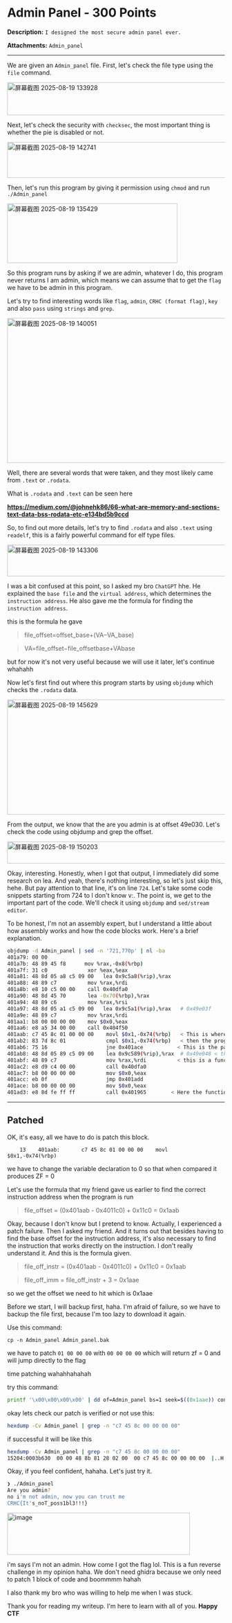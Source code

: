 # Admin Panel - 300 Points
**Description:** `I designed the most secure admin panel ever.`

**Attachments:** `Admin_panel`


---

We are given an `Admin_panel` file. First, let's check the file type using the `file` command.

<img width="1893" height="76" alt="屏幕截图 2025-08-19 133928" src="https://github.com/user-attachments/assets/abc82471-ae8b-480c-8e56-5e5cbb195cb4" />

Next, let's check the security with `checksec`, the most important thing is whether the pie is disabled or not.

<img width="1912" height="83" alt="屏幕截图 2025-08-19 142741" src="https://github.com/user-attachments/assets/d1dbd7ac-a620-423c-a4fc-4e46b7b3febb" />

Then, let's run this program by giving it permission using `chmod` and run `./Admin_panel`

<img width="394" height="138" alt="屏幕截图 2025-08-19 135429" src="https://github.com/user-attachments/assets/8e2865e0-2888-4d0b-a5c4-a1bec805147d" />

So this program runs by asking if we are admin, whatever I do, this program never returns I am admin, which means we can assume that to get the `flag` we have to be admin in this program.

Let's try to find interesting words like `flag`, `admin`, `CRHC (format flag)`, `key` and also `pass` using `strings` and `grep`.

<img width="764" height="335" alt="屏幕截图 2025-08-19 140051" src="https://github.com/user-attachments/assets/d19590c6-5f39-4631-84fd-2691fc8dd062" />

Well, there are several words that were taken, and they most likely came from `.text` or `.rodata`.

What is `.rodata` and `.text` can be seen here

**https://medium.com/@johnehk86/66-what-are-memory-and-sections-text-data-bss-rodata-etc-e134bd5b9ccd**

So, to find out more details, let's try to find `.rodata` and also `.text` using `readelf`, this is a fairly powerful command for elf type files.

<img width="833" height="73" alt="屏幕截图 2025-08-19 143306" src="https://github.com/user-attachments/assets/7e44865e-4964-4487-b568-731eb15591b5" />

I was a bit confused at this point, so I asked my bro `ChatGPT` hhe. He explained the `base file` and the `virtual address`, which determines the `instruction address`. He also gave me the formula for finding the `instruction address`.

this is the formula he gave

> file_offset=offset_base+(VA−VA_base)

> VA=file_offset−file_offsetbase​+VAbase​

but for now it's not very useful because we will use it later, let's continue whahahh

Now let's first find out where this program starts by using `objdump` which checks the `.rodata` data.

<img width="747" height="266" alt="屏幕截图 2025-08-19 145629" src="https://github.com/user-attachments/assets/d8af5dbb-80e2-407e-965f-c39eb34a356f" />

From the output, we know that the are you admin is at offset 49e030. Let's check the code using objdump and grep the offset.

<img width="1054" height="51" alt="屏幕截图 2025-08-19 150203" src="https://github.com/user-attachments/assets/e189f26b-9bbf-49b4-bab7-7fcadbaddcfa" />



Okay, interesting. Honestly, when I got that output, I immediately did some research on lea. And yeah, there's nothing interesting, so let's just skip this, hehe. But pay attention to that line, it's on line `724`. Let's take some code snippets starting from 724 to I don't know v:. The point is, we get to the important part of the code. We'll check it using `objdump` and `sed/stream editor`.

To be honest, I'm not an assembly expert, but I understand a little about how assembly works and how the code blocks work. Here's a brief explanation.

```bash
objdump -d Admin_panel | sed -n '721,770p' | nl -ba
401a79: 00 00
401a7b: 48 89 45 f8      mov %rax,-0x8(%rbp)
401a7f: 31 c0             xor %eax,%eax
401a81: 48 8d 05 a8 c5 09 00   lea 0x9c5a8(%rip),%rax
401a88: 48 89 c7          mov %rax,%rdi
401a8b: e8 10 c5 00 00    call 0x40dfa0
401a90: 48 8d 45 70       lea -0x70(%rbp),%rax
401a94: 48 89 c6          mov %rax,%rsi
401a97: 48 8d 05 a1 c5 09 00   lea 0x9c5a1(%rip),%rax   # 0x49e03f
401a9e: 48 89 c7          mov %rax,%rdi
401aa1: b8 00 00 00 00    mov $0x0,%eax
401aa6: e8 a5 34 00 00    call 0x404f50
401aab: c7 45 8c 01 00 00 00    movl $0x1,-0x74(%rbp)   < This is where the variable declaration begins.
401ab2: 83 7d 8c 01             cmpl $0x1,-0x74(%rbp)   < then the program performs a comparison with the number
401ab6: 75 16                   jne 0x401ace           < This is the part that compares the variable with the number 1. Because the variable declaration was 1, this will return ZF = 1. And that will affect the jne below it.
401ab8: 48 8d 05 89 c5 09 00    lea 0x9c589(%rip),%rax  # 0x49e048 < this is probably the 'aww not admin' part
401abf: 48 89 c7                mov %rax,%rdi          < this is a function that says we are not admins
401ac2: e8 d9 c4 00 00          call 0x40dfa0
401ac7: b8 00 00 00 00          mov $0x0,%eax
401acc: eb 0f                   jmp 0x401add
401ace: b8 00 00 00 00          mov $0x0,%eax
401ad3: e8 8d fe ff ff          call 0x401965        < Here the function states that we are real admins


```
---
Patched
---

OK, it's easy, all we have to do is patch this block.
```
    13    401aab:       c7 45 8c 01 00 00 00    movl   $0x1,-0x74(%rbp)
```

we have to change the variable declaration to 0 so that when compared it produces ZF = 0

Let's use the formula that my friend gave us earlier to find the correct instruction address when the program is run

> file_offset = (0x401aab - 0x4011c0) + 0x11c0 = 0x1aab

Okay, because I don't know but I pretend to know. Actually, I experienced a patch failure. Then I asked my friend. And it turns out that besides having to find the base offset for the instruction address, it's also necessary to find the instruction that works directly on the instruction. I don't really understand it. And this is the formula given.

> file_off_instr = (0x401aab - 0x4011c0) + 0x11c0 = 0x1aab

> file_off_imm   = file_off_instr + 3 = 0x1aae

so we get the offset we need to hit which is 0x1aae

Before we start, I will backup first, haha. I'm afraid of failure, so we have to backup the file first, because I'm too lazy to download it again.

Use this command:
```
cp -n Admin_panel Admin_panel.bak
```

we have to patch `01 00 00 00` with `00 00 00 00` which will return zf = 0 and will jump directly to the flag

time patching wahahhahahah

try this command:
```bash
printf '\x00\x00\x00\x00' | dd of=Admin_panel bs=1 seek=$((0x1aae)) conv=notrunc
```

okay lets check our patch is verified or not use this:
```bash
hexdump -Cv Admin_panel | grep -n "c7 45 8c 00 00 00 00" 
```

if successful it will be like this
```bash
hexdump -Cv Admin_panel | grep -n "c7 45 8c 00 00 00 00"
15204:0003b630  00 00 48 8b 81 28 02 00  00 c7 45 8c 00 00 00 00  |..H..(....E.....|
```
Okay, if you feel confident, hahaha. Let's just try it.

```bash
❯ ./Admin_panel
Are you admin?
no i'm not admin, now you can trust me
CRHC{It's_noT_poss1bl3!!!}
```

<img width="423" height="97" alt="image" src="https://github.com/user-attachments/assets/8b3541c4-e256-42db-8284-3b51a08718e2" />



i'm says I'm not an admin. How come I got the flag lol. This is a fun reverse challenge in my opinion haha. We don't need ghidra because we only need to patch 1 block of code and boommmm hahah

I also thank my bro who was willing to help me when I was stuck.

Thank you for reading my writeup. I'm here to learn with all of you. **Happy CTF**


